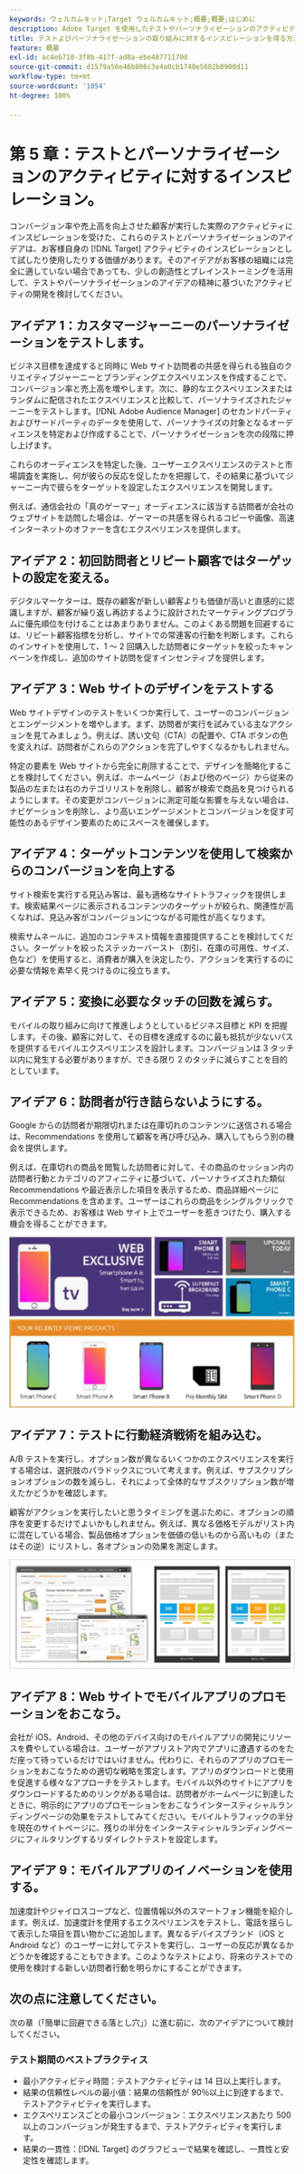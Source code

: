 ```yaml
---
keywords: ウェルカムキット;Target ウェルカムキット;概要;概要;はじめに
description: Adobe Target を使用したテストやパーソナライゼーションのアクティビティについて、アイデアやインスピレーションはどこで見つけることができますか？
title: テストよびパーソナライゼーションの取り組みに対するインスピレーションを得る方法
feature: 概要
exl-id: ac4eb710-3f8b-417f-ad8a-ebe48771170d
source-git-commit: d1579a56e46b806c3e4a0cb1748e5682b0900d11
workflow-type: tm+mt
source-wordcount: '1054'
ht-degree: 100%

---
```


# 第 5 章：テストとパーソナライゼーションのアクティビティに対するインスピレーション。

コンバージョン率や売上高を向上させた顧客が実行した実際のアクティビティにインスピレーションを受けた、これらのテストとパーソナライゼーションのアイデアは、お客様自身の [!DNL Target] アクティビティのインスピレーションとして試したり使用したりする価値があります。そのアイデアがお客様の組織には完全に適していない場合であっても、少しの創造性とブレインストーミングを活用して、テストやパーソナライゼーションのアイデアの精神に基づいたアクティビティの開発を検討してください。

## アイデア 1：カスタマージャーニーのパーソナライゼーションをテストします。

ビジネス目標を達成すると同時に Web サイト訪問者の共感を得られる独自のクリエイティブジャーニーとブランディングエクスペリエンスを作成することで、コンバージョン率と売上高を増やします。次に、静的なエクスペリエンスまたはランダムに配信されたエクスペリエンスと比較して、パーソナライズされたジャーニーをテストします。[!DNL Adobe Audience Manager] のセカンドパーティおよびサードパーティのデータを使用して、パーソナライズの対象となるオーディエンスを特定および作成することで、パーソナライゼーションを次の段階に押し上げます。

これらのオーディエンスを特定した後、ユーザーエクスペリエンスのテストと市場調査を実施し、何が彼らの反応を促したかを把握して、その結果に基づいてジャーニー内で彼らをターゲットを設定したエクスペリエンスを開発します。

例えば、通信会社の「真のゲーマー」オーディエンスに該当する訪問者が会社のウェブサイトを訪問した場合は、ゲーマーの共感を得られるコピーや画像、高速インターネットのオファーを含むエクスペリエンスを提供します。

## アイデア 2：初回訪問者とリピート顧客ではターゲットの設定を変える。

デジタルマーケターは、既存の顧客が新しい顧客よりも価値が高いと直感的に認識しますが、顧客が繰り返し再訪するように設計されたマーケティングプログラムに優先順位を付けることはあまりありません。このよくある問題を回避するには、リピート顧客指標を分析し、サイトでの常連客の行動を判断します。これらのインサイトを使用して、1 ～ 2 回購入した訪問者にターゲットを絞ったキャンペーンを作成し、追加のサイト訪問を促すインセンティブを提供します。

## アイデア 3：Web サイトのデザインをテストする

Web サイトデザインのテストをいくつか実行して、ユーザーのコンバージョンとエンゲージメントを増やします。まず、訪問者が実行を試みている主なアクションを見てみましょう。例えば、誘い文句（CTA）の配置や、CTA ボタンの色を変えれば、訪問者がこれらのアクションを完了しやすくなるかもしれません。

特定の要素を Web サイトから完全に削除することで、デザインを簡略化することを検討してください。例えば、ホームページ（および他のページ）から従来の製品の左または右のカテゴリリストを削除し、顧客が検索で商品を見つけられるようにします。その変更がコンバージョンに測定可能な影響を与えない場合は、ナビゲーションを削除し、より高いエンゲージメントとコンバージョンを促す可能性のあるデザイン要素のためにスペースを確保します。

## アイデア 4：ターゲットコンテンツを使用して検索からのコンバージョンを向上する

サイト検索を実行する見込み客は、最も適格なサイトトラフィックを提供します。検索結果ページに表示されるコンテンツのターゲットが絞られ、関連性が高くなれば、見込み客がコンバージョンにつながる可能性が高くなります。

検索サムネールに、追加のコンテキスト情報を直接提供することを検討してください。ターゲットを絞ったステッカーバースト（割引、在庫の可用性、サイズ、色など）を使用すると、消費者が購入を決定したり、アクションを実行するのに必要な情報を素早く見つけるのに役立ちます。

## アイデア 5：変換に必要なタッチの回数を減らす。

モバイルの取り組みに向けて推進しようとしているビジネス目標と KPI を把握します。その後、顧客に対して、その目標を達成するのに最も抵抗が少ないパスを提供するモバイルエクスペリエンスを設計します。コンバージョンは 3 タッチ以内に発生する必要がありますが、できる限り 2 のタッチに減らすことを目的としています。

## アイデア 6：訪問者が行き詰らないようにする。

Google からの訪問者が期限切れまたは在庫切れのコンテンツに送信される場合は、Recommendations を使用して顧客を再び呼び込み、購入してもらう別の機会を提供します。

例えば、在庫切れの商品を閲覧した訪問者に対して、その商品のセッション内の訪問者行動とカテゴリのアフィニティに基づいて、パーソナライズされた類似 Recommendations や最近表示した項目を表示するため、商品詳細ページに Recommendations を含めます。ユーザーはこれらの商品をシングルクリックで表示できるため、お客様は Web サイト上でユーザーを惹きつけたり、購入する機会を得ることができます。

![Recommendations の図](/help/c-intro/assets/recs-illustration.png)

## アイデア 7：テストに行動経済戦術を組み込む。

A/B テストを実行し、オプション数が異なるいくつかのエクスペリエンスを実行する場合は、選択肢のパラドックスについて考えます。例えば、サブスクリプションオプションの数を減らし、それによって全体的なサブスクリプション数が増えたかどうかを確認します。

顧客がアクションを実行したいと思うタイミングを選ぶために、オプションの順序を変更するだけでよいかもしれません。例えば、異なる価格モデルがリスト内に混在している場合、製品価格オプションを価値の低いものから高いもの（またはその逆）にリストし、各オプションの効果を測定します。

![行動戦術の図](/help/c-intro/assets/behavioral.png)

## アイデア 8：Web サイトでモバイルアプリのプロモーションをおこなう。

会社が iOS、Android、その他のデバイス向けのモバイルアプリの開発にリソースを費やしている場合は、ユーザーがアプリストア内でアプリに遭遇するのをただ座って待っているだけではいけません。代わりに、それらのアプリのプロモーションをおこなうための適切な戦略を策定します。アプリのダウンロードと使用を促進する様々なアプローチをテストします。モバイル以外のサイトにアプリをダウンロードするためのリンクがある場合は、訪問者がホームページに到達したときに、明示的にアプリのプロモーションをおこなうインタースティシャルランディングページの効果をテストしてみてください。モバイルトラフィックの半分を現在のサイトページに、残りの半分をインタースティシャルランディングページにフィルタリングするリダイレクトテストを設定します。

## アイデア 9：モバイルアプリのイノベーションを使用する。

加速度計やジャイロスコープなど、位置情報以外のスマートフォン機能を紹介します。例えば、加速度計を使用するエクスペリエンスをテストし、電話を揺らして表示した項目を買い物かごに追加します。異なるデバイスブランド（iOS と Android など）のユーザーに対してテストを実行し、ユーザーの反応が異なるかどうかを確認することもできます。このようなテストにより、将来のテストでの使用を検討する新しい訪問者行動を明らかにすることができます。

## 次の点に注意してください。

次の章（「簡単に回避できる落とし穴」）に進む前に、次のアイデアについて検討してください。

### テスト期間のベストプラクティス

* 最小アクティビティ時間：テストアクティビティは 14 日以上実行します。
* 結果の信頼性レベルの最小値：結果の信頼性が 90％以上に到達するまで、テストアクティビティを実行します。
* エクスペリエンスごとの最小コンバージョン：エクスペリエンスあたり 500 以上のコンバージョンが発生するまで、テストアクティビティを実行します。
* 結果の一貫性：[!DNL Target] のグラフビューで結果を確認し、一貫性と安定性を確認します。
